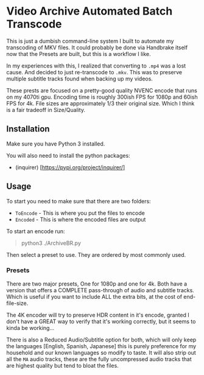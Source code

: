# Video Archive Automated Batch Transcode

This is just a dumbish command-line system I built to automate my transcoding
of MKV files. It could probably be done via Handbrake itself now that the 
Presets are built, but this is a workflow I like.

In my experiences with this, I realized that converting to `.mp4` was a lost
cause. And decided to just re-transcode to `.mkv`. This was to preserve multiple
subtitle tracks found when backing up my videos.

These prests are focused on a pretty-good quality NVENC encode that runs on my
4070ti gpu. Encoding time is roughly 300ish FPS for 1080p and 60ish FPS for 4k.
File sizes are approximately 1/3 their original size. Which I think is a fair
tradeoff in Size/Quality.

## Installation
Make sure you have Python 3 installed.

You will also need to install the python packages:
- (inquirer) [https://pypi.org/project/inquirer/]

## Usage
To start you need to make sure that there are two folders:
- `ToEncode` - This is where you put the files to encode
- `Encoded` - This is where the encoded files are output

To start an encode run:
> python3 ./ArchiveBR.py

Then select a preset to use. They are ordered by most commonly used.

### Presets
There are two major presets, One for 1080p and one for 4k. Both have a version
that offers a COMPLETE pass-through of audio and subtitle tracks. Which is useful
if you want to include ALL the extra bits, at the cost of end-file-size.

The 4K encoder will try to preserve HDR content in it's encode, granted I don't
have a GREAT way to verify that it's working correctly, but it seems to kinda 
be working...

There is also a Reduced Audio/Subtitle option for both, which will only keep the
languages [English, Spanish, Japanese] this is purely preference for my household
and our known languages so modify to taste. It will also strip out all the `MA`
audio tracks, these are the fully uncompressed audio tracks that are highest quality but
tend to bloat the files. 